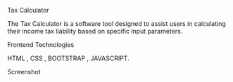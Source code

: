 Tax Calculator

The Tax Calculator is a software tool designed to assist users in calculating their income tax liability based on specific input parameters.

Frontend Technologies

HTML , CSS , BOOTSTRAP , JAVASCRIPT.

Screenshot
